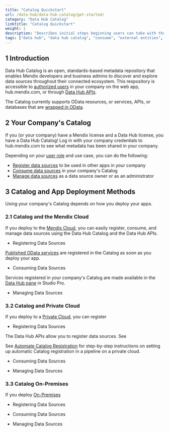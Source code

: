 ```yaml
---
title: "Catalog Quickstart"
url: /data-hub/data-hub-catalog/get-started/
category: "Data Hub Catalog"
linktitle: "Catalog Quickstart"
weight: 1
description: "Describes initial steps beginning users can take with their Catalog."
tags: ["data hub", "data hub catalog", "consume", "external entities", "asset", "entities", "data hub pane", "studio pro"]
---
```


## 1 Introduction

Data Hub Catalog is an open, standards-based metadata repository that enables Mendix developers and business admins to discover and explore data sources throughout their connected ecosystem. This respository is accessible to [authorized users](/data-hub/data-hub-catalog/manage-data-sources/user-roles/) in your company on the web app, hub.mendix.com, or through [Data Hub APIs](/apidocs-mxsdk/apidocs/data-hub-apis/).

The Catalog currently supports OData resources, or services, APIs, or databases that are [wrapped in OData](/refguide/wrap-services-odata/).

## 2 Your Company's Catalog

If you (or your company) have a Mendix license and a Data Hub license, you have a Data Hub Catalog! Log in with your company credentials to hub.mendix.com to see what metadata has been shared in your company. 

Depending on your [user role](/data-hub/data-hub-catalog/manage-data-sources/user-roles/) and use case, you can do the following:

* [Register data sources](/data-hub/data-hub-catalog/register-data-sources/) to be used in other apps in your company
* [Consume data sources](/data-hub/data-hub-catalog/consume-data-sources/) in your company's Catalog
* [Manage data sources](/data-hub/data-hub-catalog/manage-data-sources/) as a data source owner or as an administrator

## 3 Catalog and App Deployment Methods

Using your company's Catalog depends on how you deploy your apps.

### 2.1 Catalog and the Mendix Cloud

If you deploy to the [Mendix Cloud](/developerportal/deploy/mendix-cloud-deploy/), you can easily register, consume, and manage data sources using the Data Hub Catalog and the Data Hub APIs.

* Registering Data Sources

[Published OData services](/refguide/published-odata-services/) are registered in the Catalog as soon as you deploy your app. 

* Consuming Data Sources

Services registered in your company's Catalog are made available in the [Data Hub pane](/refguide/data-hub-pane/) in Studio Pro.

* Managing Data Sources

### 3.2 Catalog and Private Cloud

If you deploy to a [Private Cloud](/developerportal/deploy/private-cloud/), you can register

* Registering Data Sources

The Data Hub APIs allow you to register data sources. See

See [Automate Catalog Registration](/data-hub/data-hub-catalog/automate-registration/) for step-by-step instructions on setting up automatic Catalog registration in a pipeline on a private cloud.

* Consuming Data Sources

* Managing Data Sources

### 3.3 Catalog On-Premises

If you deploy [On-Premises](/developerportal/deploy/on-premises-design/)

* Registering Data Sources

* Consuming Data Sources

* Managing Data Sources